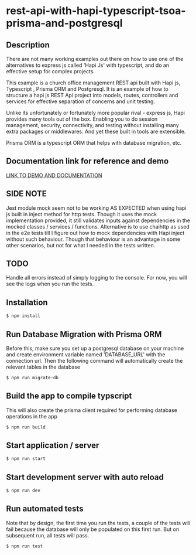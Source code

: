 # rest-api-with-hapi-typescript-tsoa-prisma-and-postgresql

## Description

There are not many working examples out there on how to use one of the alternatives to express js called 'Hapi Js' with typescript, and do an effective setup for complex projects.

This example is a church office management REST api built with Hapi js, Typescript , Prisma ORM and Postgresql. It is an example of how to structure a hapi js REST Api project into models, routes, controllers and services for effective separation of concerns and unit testing.

Unlike its unfortunately or fortunately more popular rival - express js, Hapi provides many tools out of the box. Enabling you to do session management, security, connectivity, and testing without installing many extra packages or middlewares. And yet these built in tools are extensible.

Prisma ORM is a typescript ORM that helps with database migration, etc.

## Documentation link for reference and demo

[LINK TO DEMO AND DOCUMENTATION](https://church-management-api.herokuapp.com/documentation)

## SIDE NOTE

Jest module mock seem not to be working AS EXPECTED when using hapi js built in inject method for http tests. Though it uses the mock implementation provided, it still validates inputs against dependencies in the mocked classes / services / functions. Alternative is to use chaihttp as used in the e2e tests till I figure out how to mock dependencies with Hapi inject without such behaviour. Though that behaviour is an advantage in some other scenarios, but not for what I needed in the tests written.

## TODO

Handle all errors instead of simply logging to the console. For now, you will see the logs when you run the tests.

## Installation

```bash
$ npm install
```

## Run Database Migration with Prisma ORM

Before this, make sure you set up a postgresql database on your machine and create environment variable named 'DATABASE_URL' with the connection url. Then the following command will automatically create the relevant tables in the database

```bash
$ npm run migrate-db
```

## Build the app to compile typscript

This will also create the prisma client required for performing database operations in the app

```bash
$ npm run build
```

## Start application / server

```bash
$ npm run start
```

## Start development server with auto reload

```bash
$ npm run dev
```

## Run automated tests

Note that by design, the first time you run the tests, a couple of the tests will fail because the database will only be populated on this first run. But on subsequent run, all tests will pass.

```bash
$ npm run test
```
